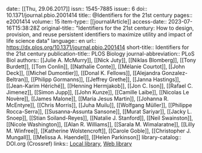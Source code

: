 date:: [[Thu, 29.06.2017]]
issn:: 1545-7885
issue:: 6
doi:: 10.1371/journal.pbio.2001414
title:: @Identifiers for the 21st century
pages:: e2001414
volume:: 15
item-type:: [[journalArticle]]
access-date:: 2023-07-16T15:38:28Z
original-title:: "Identifiers for the 21st century: How to design, provision, and reuse persistent identifiers to maximize utility and impact of life science data"
language:: en
url:: https://dx.plos.org/10.1371/journal.pbio.2001414
short-title:: Identifiers for the 21st century
publication-title:: PLOS Biology
journal-abbreviation:: PLoS Biol
authors:: [[Julie A. McMurry]], [[Nick Juty]], [[Niklas Blomberg]], [[Tony Burdett]], [[Tom Conlin]], [[Nathalie Conte]], [[Mélanie Courtot]], [[John Deck]], [[Michel Dumontier]], [[Donal K. Fellows]], [[Alejandra Gonzalez-Beltran]], [[Philipp Gormanns]], [[Jeffrey Grethe]], [[Janna Hastings]], [[Jean-Karim Hériché]], [[Henning Hermjakob]], [[Jon C. Ison]], [[Rafael C. Jimenez]], [[Simon Jupp]], [[John Kunze]], [[Camille Laibe]], [[Nicolas Le Novère]], [[James Malone]], [[Maria Jesus Martin]], [[Johanna R. McEntyre]], [[Chris Morris]], [[Juha Muilu]], [[Wolfgang Müller]], [[Philippe Rocca-Serra]], [[Susanna-Assunta Sansone]], [[Murat Sariyar]], [[Jacky L. Snoep]], [[Stian Soiland-Reyes]], [[Natalie J. Stanford]], [[Neil Swainston]], [[Nicole Washington]], [[Alan R. Williams]], [[Sarala M. Wimalaratne]], [[Lilly M. Winfree]], [[Katherine Wolstencroft]], [[Carole Goble]], [[Christopher J. Mungall]], [[Melissa A. Haendel]], [[Helen Parkinson]]
library-catalog:: DOI.org (Crossref)
links:: [Local library](zotero://select/library/items/F2SU6NCA), [Web library](https://www.zotero.org/users/6520516/items/F2SU6NCA)
